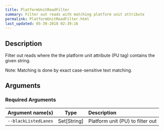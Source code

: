 ```yaml
---
title: PlatformUnitReadFilter
summary: Filter out reads with matching platform unit attribute
permalink: PlatformUnitReadFilter.html
last_updated: 05-39-2018 02:39:16
---
```



## Description

Filter out reads where the the platform unit attribute (PU tag) contains the given string.

 <p>Note: Matching is done by exact case-sensitive text matching.</p>

## Arguments

### Required Arguments

| Argument name(s) | Type | Description |
| :--------------- | :--: | :------ |
| `--blackListedLanes` | Set[String] | Platform unit (PU) to filter out |


